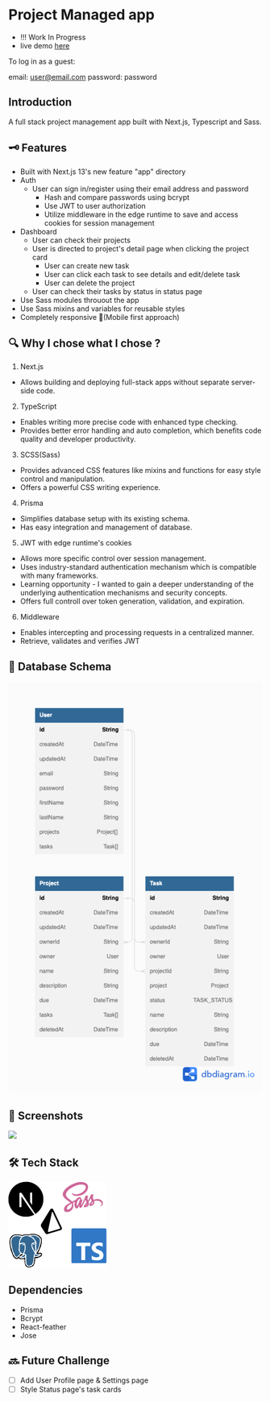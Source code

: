 # Project Managed app

* !!! Work In Progress
* live demo <a href="https://project-managed-app.vercel.app/" target="_blank" rel="noopener">here</a>

To log in as a guest: 

email: user@email.com
password: password

## Introduction

A full stack project management app built with Next.js, Typescript and Sass.


## 🗝️ Features

* Built with Next.js 13's new feature "app" directory
* Auth
  * User can sign in/register using their email address and password
    * Hash and compare passwords using bcrypt
    * Use JWT to user authorization
    * Utilize middleware in the edge runtime to save and access cookies for session management
* Dashboard 
  * User can check their projects
  * User is directed to project's detail page when clicking the project card
    * User can create new task
    * User can click each task to see details and edit/delete task
    * User can delete the project
  * User can check their tasks by status in status page
* Use Sass modules throuout the app
* Use Sass mixins and variables for reusable styles
* Completely responsive 🙌(Mobile first approach)

## 🔍 Why I chose what I chose ?
1. Next.js
  * Allows building and deploying full-stack apps without separate server-side code.
2. TypeScript
  * Enables writing more precise code with enhanced type checking.
  * Provides better error handling and auto completion, which benefits code quality and developer productivity.
3. SCSS(Sass)
  * Provides advanced CSS features like mixins and functions for easy style control and manipulation.
  * Offers a powerful CSS writing experience.
4. Prisma
  * Simplifies database setup with its existing schema.
  * Has easy integration and management of database.
5. JWT with edge runtime's cookies
  * Allows more specific control over session management.
  * Uses industry-standard authentication mechanism which is compatible with many frameworks.
  * Learning opportunity - I wanted to gain a deeper understanding of the underlying authentication mechanisms and security concepts.
  * Offers full controll over token generation, validation, and expiration.
6. Middleware
  * Enables intercepting and processing requests in a centralized manner.
  * Retrieve, validates and verifies JWT

  
## 📀 Database Schema
![schema](./public/schema-diagram.png)

## 📸 Screenshots
<img src="https://imgur.com/WmVKOXb.jpg" width="350" height="auto">

## 🛠️ Tech Stack
![techStack](./public/techstack.png)

## Dependencies
* Prisma
* Bcrypt
* React-feather
* Jose
## 🔜 Future Challenge
- [ ] Add User Profile page & Settings page
- [ ] Style Status page's task cards